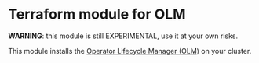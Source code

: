 # Terraform module for OLM

**WARNING**: this module is still EXPERIMENTAL, use it at your own risks.

This module installs the [Operator Lifecycle Manager (OLM)][1] on your cluster.

[1]: https://olm.operatorframework.io/

